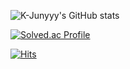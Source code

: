 ![K-Junyyy's GitHub stats](https://github-readme-stats.vercel.app/api?username=jh000107&show_icons=true&theme=dark)

[![Solved.ac Profile](http://mazassumnida.wtf/api/generate_badge?boj=junhuicho8)](https://solved.ac/dallastexas)

[![Hits](https://hits.seeyoufarm.com/api/count/incr/badge.svg?url=https%3A%2F%2Fgithub.com%2Fjh000107&count_bg=%2379C83D&title_bg=%23555555&icon=&icon_color=%23E7E7E7&title=hits&edge_flat=false)](https://hits.seeyoufarm.com)
